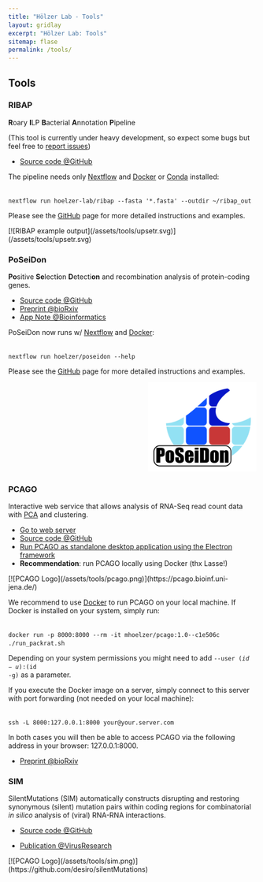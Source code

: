 ```yaml
---
title: "Hölzer Lab - Tools"
layout: gridlay
excerpt: "Hölzer Lab: Tools"
sitemap: flase
permalink: /tools/
---
```


## Tools

<div class="row"><div class="col-sm-6 clearfix">

### RIBAP

**R**oary **I**LP **B**acterial **A**nnotation **P**ipeline

(This tool is currently under heavy development, so expect some bugs but feel free to [report issues](https://github.com/hoelzer-lab/ribap/issues))

- [Source code @GitHub](https://github.com/hoelzer-lab/ribap)

The pipeline needs only [Nextflow](https://www.nextflow.io/) and [Docker](https://docs.docker.com/v17.09/engine/installation/linux/docker-ce/ubuntu/#install-docker-ce) or [Conda](https://docs.conda.io/en/latest/miniconda.html) installed:

<code>
nextflow run hoelzer-lab/ribap --fasta '*.fasta' --outdir ~/ribap_out
</code>

Please see the [GitHub](https://github.com/hoelzer-lab/ribap) page for more detailed instructions and examples.

</div><div class="col-sm-6 clearfix">
[![RIBAP example output](/assets/tools/upsetr.svg)](/assets/tools/upsetr.svg)
</div></div>



<div class="row"><div class="col-sm-6 clearfix">

### PoSeiDon

**Po**sitive **Se**lect**i**on **D**etecti**on** and recombination analysis of protein-coding genes.

- [Source code @GitHub](https://github.com/hoelzer/poseidon)
- [Preprint @bioRxiv](https://www.biorxiv.org/content/10.1101/2020.05.18.102731v1)
- [App Note @Bioinformatics]()

PoSeiDon now runs w/ [Nextflow](https://www.nextflow.io/) and [Docker](https://docs.docker.com/v17.09/engine/installation/linux/docker-ce/ubuntu/#install-docker-ce):

<code>
nextflow run hoelzer/poseidon --help
</code>

Please see the [GitHub](https://github.com/hoelzer/poseidon) page for more detailed instructions and examples.

</div><div class="col-sm-6 clearfix">
<!--[![PoSeiDon logo](/assets/tools/poseidon.png)](http://www.rna.uni-jena.de/en/poseidon)-->
<!--<div align="right">[<img src="/assets/tools/poseidon.svg" width="220px">](http://www.rna.uni-jena.de/en/poseidon)-->
<div align="right"><a href="https://github.com/hoelzer/poseidon"><img src="/assets/tools/poseidon.svg" width="220px"></a>
</div></div></div>



<div class="row"><div class="col-sm-6 clearfix">

### PCAGO

Interactive web service that allows analysis of RNA-Seq read count data with [PCA](https://towardsdatascience.com/a-step-by-step-explanation-of-principal-component-analysis-b836fb9c97e2) and clustering.

- [Go to web server](https://pcago.bioinf.uni-jena.de/)
- [Source code @GitHub](https://github.com/hoelzer-lab/pcago)
- [Run PCAGO as standalone desktop application using the Electron framework](https://github.com/hoelzer-lab/pcago/tree/master/src-electron)
- __Recommendation__: run PCAGO locally using Docker (thx Lasse!)

</div><div class="col-sm-6 clearfix">
[![PCAGO Logo](/assets/tools/pcago.png)](https://pcago.bioinf.uni-jena.de/)
</div></div>

We recommend to use [Docker](https://www.docker.com/) to run PCAGO on your local machine. If Docker is installed on your system, simply run:

<code>
docker run -p 8000:8000 --rm -it mhoelzer/pcago:1.0--c1e506c ./run_packrat.sh
</code>

Depending on your system permissions you might need to add <code>--user $(id -u):$(id -g)</code> as a parameter.

If you execute the Docker image on a server, simply connect to this server with port forwarding (not needed on your local machine):

<code>
ssh -L 8000:127.0.0.1:8000 your@your.server.com
</code>

In both cases you will then be able to access PCAGO via the following address in your browser: 127.0.0.1:8000.

- [Preprint @bioRxiv](https://doi.org/10.1101/433078)



<div class="row"><div class="col-sm-6 clearfix">

### SIM

SilentMutations (SIM) automatically constructs disrupting and restoring synonymous (silent) mutation pairs within coding regions for combinatorial _in silico_ analysis of (viral) RNA-RNA interactions.

- [Source code @GitHub](https://github.com/desiro/silentMutations)

- [Publication @VirusResearch](https://doi.org/10.1016/j.virusres.2018.11.005)

</div><div class="col-sm-6 clearfix">
[![PCAGO Logo](/assets/tools/sim.png)](https://github.com/desiro/silentMutations)
</div></div>


